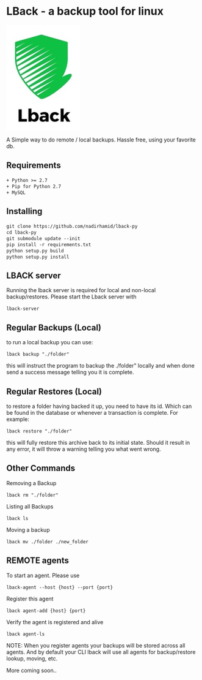 LBack - a backup tool for linux
===============================

![alt tag](./lback.png)

A Simple way to do remote / local backups. Hassle free,
using your favorite db. 

Requirements
------------------------------------------------------
```
+ Python >= 2.7
+ Pip for Python 2.7 
+ MySQL
```

Installing
------------------------------------------------------

```
git clone https://github.com/nadirhamid/lback-py
cd lback-py
git submodule update --init
pip install -r requirements.txt
python setup.py build
python setup.py install
```

LBACK server
------------------------------------------------------

Running the lback server is required for local and non-local
backup/restores. Please start the Lback server with

```
lback-server
```
    
Regular Backups (Local)
-------------------------------------------------------

to run a local backup you can use:

```
lback backup "./folder"
```

this will instruct the program to backup the ./folder" locally
and when done send a success message telling you it is complete.

Regular Restores (Local)
---------------------------------------------------

to restore a folder having backed it up, you need
to have its id. Which can be found in the database or
whenever a transaction is complete. For example:

```
lback restore "./folder"
```



this will fully restore this archive back to its initial
state. Should it result in any error, it will throw a warning
telling you what went wrong.

Other Commands
------------------------------------------------------

Removing a Backup

```
lback rm "./folder"
```

Listing all Backups

```
lback ls
```

Moving a backup

```
lback mv ./folder ./new_folder
```

REMOTE agents
------------------------------------------------------

To start an agent. Please use

```
lback-agent --host {host} --port {port}
```

Register this agent

```
lback agent-add {host} {port}
```

Verify the agent is registered and alive

```
lback agent-ls
```

NOTE: When you register agents your backups will be stored across
all agents. And by default your CLI lback will use all agents
for backup/restore lookup, moving, etc.

More coming soon..


